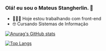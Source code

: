 ### Olá! eu sou o Mateus Stangherlin. 👋

- 👩🏻‍💻 Hoje estou trabalhando com front-end
- 🤓 Cursando Sistemas de Informação

<div aling: center>

 [![Anurag's GitHub stats](https://github-readme-stats.vercel.app/api?username=Mateus402&count_private=true&theme=transparent)](https://github.com/Mateus402/github-readme-stats)
 
[![Top Langs](https://github-readme-stats.vercel.app/api/top-langs/?username=Mateus402&theme=transparent)](https://github.com/Mateus402/github-readme-stats)

</div>

